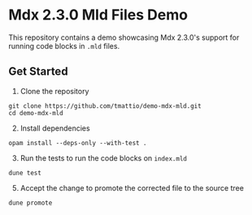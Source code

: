 # Mdx 2.3.0 Mld Files Demo

This repository contains a demo showcasing Mdx 2.3.0's support for running code
blocks in `.mld` files.

## Get Started

1. Clone the repository

```
git clone https://github.com/tmattio/demo-mdx-mld.git
cd demo-mdx-mld
```

2. Install dependencies

```
opam install --deps-only --with-test .
```

3. Run the tests to run the code blocks on `index.mld`

```
dune test
```

5. Accept the change to promote the corrected file to the source tree

```
dune promote
```
